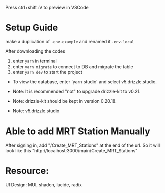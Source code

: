 Press ctrl+shift+V to preview in VSCode

# Setup Guide

make a duplication of `.env.example` and renamed it `.env.local`

After downloading the codes

1. enter `yarn` in terminal
2. enter `yarn migrate` to connect to DB and migrate the table
3. enter `yarn dev` to start the project

- To view the database, enter 'yarn studio' and select v5.drizzle.studio.

- Note: It is recommended "not" to upgrade drizzle-kit to v0.21.
- Note: drizzle-kit should be kept in version 0.20.18.
- Note: v5.drizzle.studio

# Able to add MRT Station Manually

After signing in, add "/Create_MRT_Stations" at the end of the url. So it will look like this "http://localhost:3000/main/Create_MRT_Stations"
 
# Resource:
UI Design:
MUI, shadcn, lucide, radix
